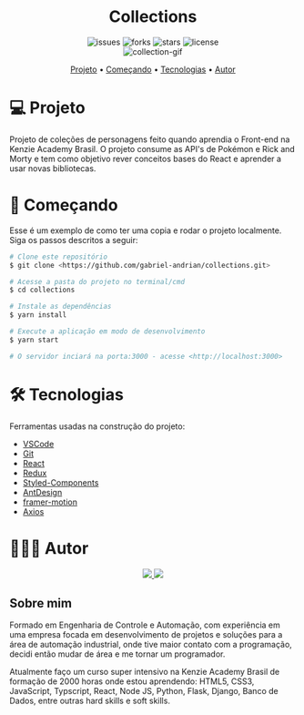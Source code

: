 <div align="center" >
    <h1>Collections</h1>
</div>

<div align="center"> 
    <img src="https://img.shields.io/github/issues/gabriel-andrian/collections" alt="issues">
    <img src="https://img.shields.io/github/forks/gabriel-andrian/collections" alt="forks">
    <img src="https://img.shields.io/github/stars/gabriel-andrian/collections" alt="stars">
    <img src="https://img.shields.io/github/license/gabriel-andrian/collections" alt="license">    
</div>

<div align="center">
    <img src="./src/github/video/collection.gif" alt="collection-gif" >
</div>

<p align="center">
 <a href="#-projeto">Projeto</a> •
 <a href="#-começando">Começando</a> •
 <a href="#-tecnologias">Tecnologias</a> •  
 <a href="#-autor">Autor</a>
</p>

# 💻 Projeto

Projeto de coleções de personagens feito quando aprendia o Front-end na Kenzie Academy Brasil.
O projeto consume as API's de Pokémon e Rick and Morty e tem como objetivo rever conceitos bases do React e aprender a usar novas bibliotecas.

# 🚀 Começando

Esse é um exemplo de como ter uma copia e rodar o projeto localmente. Siga os passos descritos a seguir:

```bash
# Clone este repositório
$ git clone <https://github.com/gabriel-andrian/collections.git>

# Acesse a pasta do projeto no terminal/cmd
$ cd collections

# Instale as dependências
$ yarn install

# Execute a aplicação em modo de desenvolvimento
$ yarn start

# O servidor inciará na porta:3000 - acesse <http://localhost:3000>
```

# 🛠 Tecnologias

Ferramentas usadas na construção do projeto:

- [VSCode](https://code.visualstudio.com/)
- [Git](https://git-scm.com)
- [React](https://pt-br.reactjs.org/)
- [Redux](https://redux.js.org/)
- [Styled-Components](https://styled-components.com/)
- [AntDesign](https://ant.design/)
- [framer-motion](https://www.framer.com/api/motion/)
- [Axios](https://github.com/axios/axios)

# 👨🏽‍💻 Autor

<div align="center">
<a href="https://www.linkedin.com/in/gabriel-andrian/"> 
  <img src="https://img.shields.io/badge/-LinkedIn-blue?style=flat-square&logo=Linkedin&logoColor=white&link=https://www.linkedin.com/in/gabriel-andrian/"> 
</a>

<a href="https://gitlab.com/gabriel_andrian"> 
  <img src="https://img.shields.io/badge/-GitLab-white?style=flat-square&logo=gitlab&logoColor=white&link=https://gitlab.com/gabriel_andrian"> 
</a>
</div>

## Sobre mim

Formado em Engenharia de Controle e Automação, com experiência em uma empresa focada em desenvolvimento de projetos e soluções para a área de automação industrial, onde tive maior contato com a programação, decidi então mudar de área e me tornar um programador.

Atualmente faço um curso super intensivo na Kenzie Academy Brasil de formação de 2000 horas onde estou aprendendo: HTML5, CSS3, JavaScript, Typscript, React, Node JS, Python, Flask, Django, Banco de Dados, entre outras hard skills e soft skills.
